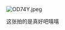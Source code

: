 <title>阿冲的个人网站</title>
 <img src="https://i.imgs.ovh/2025/04/05/OD74Y.jpeg" alt="OD74Y.jpeg" border="0"> </img> 
<p>这张拍的是真好吧嘻嘻</p>
